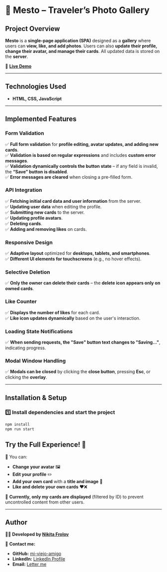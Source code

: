 # 📸 Mesto – Traveler’s Photo Gallery  

## **Project Overview**  
**Mesto** is a **single-page application (SPA)** designed as a **gallery** where users can **view, like, and add photos**. Users can also **update their profile, change their avatar, and manage their cards**. All updated data is stored on the **server**.  

🔗 **[Live Demo](https://mi-viejo-amigo.github.io/mesto/)**  

---

## **Technologies Used**  
- **HTML, CSS, JavaScript**  

---

## **Implemented Features**  

### **Form Validation**  
✅ **Full form validation** for **profile editing, avatar updates, and adding new cards**.  
✅ **Validation is based on regular expressions** and includes **custom error messages**.  
✅ **Validation dynamically controls the button state** – if any field is invalid, the **“Save” button is disabled**.  
✅ **Error messages are cleared** when closing a pre-filled form.  

### **API Integration**  
✅ **Fetching initial card data and user information** from the server.  
✅ **Updating user data** when editing the profile.  
✅ **Submitting new cards** to the server.  
✅ **Updating profile avatars**.  
✅ **Deleting cards**.  
✅ **Adding and removing likes** on cards.  

### **Responsive Design**  
✅ **Adaptive layout** optimized for **desktops, tablets, and smartphones**.  
✅ **Different UI elements for touchscreens** (e.g., no hover effects).  

### **Selective Deletion**  
✅ **Only the owner can delete their cards** – the **delete icon appears only on owned cards**.  

### **Like Counter**  
✅ **Displays the number of likes** for each card.  
✅ **Like icon updates dynamically** based on the user's interaction.  

### **Loading State Notifications**  
✅ **When sending requests, the "Save" button text changes to "Saving..."**, indicating progress.  

### **Modal Window Handling**  
✅ **Modals can be closed** by clicking the **close button**, pressing **Esc**, or clicking the **overlay**.  

---

## **Installation & Setup**  

### **1️⃣ Install dependencies and start the project**  
```bash
npm install
npm run start
```

## **Try the Full Experience!** 🌟  
🚀 You can:  

- **Change your avatar** 🖼️  
- **Edit your profile** ✏️  
- **Add your own card** with a **title and image** 📸  
- **Like and delete your own cards** ❤️❌  

📌 **Currently, only my cards are displayed** (filtered by ID) to prevent uncontrolled content from other users.  

---

## **Author**  
👨‍💻 **Developed by [Nikita Frolov](https://github.com/mi-viejo-amigo)**  

📩 **Contact me:**  
- **GitHub:** [mi-viejo-amigo](https://github.com/mi-viejo-amigo)  
- **LinkedIn:** [LinkedIn Profile](https://www.linkedin.com/in/nktfrlv)  
- **Email:** [Letter me](mailto:nkt.frlv7@yandex.ru)  
